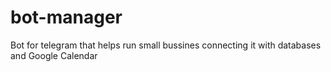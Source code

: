 # bot-manager
Bot for telegram that helps run small bussines connecting it with databases and Google Calendar
